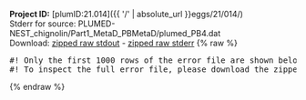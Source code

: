 **Project ID:** [plumID:21.014]({{ '/' | absolute_url }}eggs/21/014/)  
Stderr for source:  PLUMED-NEST_chignolin/Part1_MetaD_PBMetaD/plumed_PB4.dat   
Download: [zipped raw stdout](plumed_PB4.dat.plumed_master.stdout.txt.zip) - [zipped raw stderr](plumed_PB4.dat.plumed_master.stderr.txt.zip) 
{% raw %}
<pre>
#! Only the first 1000 rows of the error file are shown below
#! To inspect the full error file, please download the zipped raw stderr file above
</pre>
{% endraw %}
